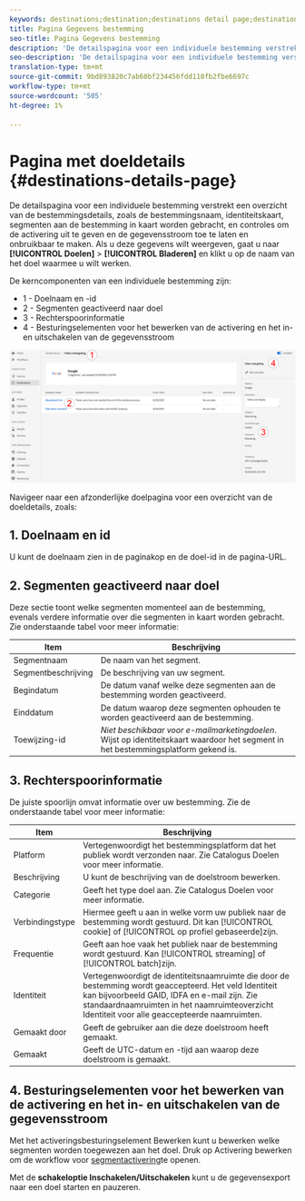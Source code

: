 ```yaml
---
keywords: destinations;destination;destinations detail page;destinations details page
title: Pagina Gegevens bestemming
seo-title: Pagina Gegevens bestemming
description: 'De detailspagina voor een individuele bestemming verstrekt een overzicht van de bestemmingsdetails, zoals de bestemmingsnaam, identiteitskaart, segmenten aan de bestemming in kaart worden gebracht, en controles om de activering uit te geven en de gegevensstroom toe te laten en onbruikbaar te maken. '
seo-description: 'De detailspagina voor een individuele bestemming verstrekt een overzicht van de bestemmingsdetails, zoals de bestemmingsnaam, identiteitskaart, segmenten aan de bestemming in kaart worden gebracht, en controles om de activering uit te geven en de gegevensstroom toe te laten en onbruikbaar te maken. '
translation-type: tm+mt
source-git-commit: 9bd893820c7ab60bf234456fdd110fb2fbe6697c
workflow-type: tm+mt
source-wordcount: '505'
ht-degree: 1%

---
```



# Pagina met doeldetails {#destinations-details-page}

De detailspagina voor een individuele bestemming verstrekt een overzicht van de bestemmingsdetails, zoals de bestemmingsnaam, identiteitskaart, segmenten aan de bestemming in kaart worden gebracht, en controles om de activering uit te geven en de gegevensstroom toe te laten en onbruikbaar te maken. Als u deze gegevens wilt weergeven, gaat u naar **[!UICONTROL Doelen]** > **[!UICONTROL Bladeren]** en klikt u op de naam van het doel waarmee u wilt werken.

De kerncomponenten van een individuele bestemming zijn:

* 1 - Doelnaam en -id
* 2 - Segmenten geactiveerd naar doel
* 3 - Rechterspoorinformatie
* 4 - Besturingselementen voor het bewerken van de activering en het in- en uitschakelen van de gegevensstroom

![Doelpagina genummerd](/help/rtcdp/destinations/assets/destination-page-numbered.png)

Navigeer naar een afzonderlijke doelpagina voor een overzicht van de doeldetails, zoals:

## 1. Doelnaam en id

U kunt de doelnaam zien in de paginakop en de doel-id in de pagina-URL.

## 2. Segmenten geactiveerd naar doel

Deze sectie toont welke segmenten momenteel aan de bestemming, evenals verdere informatie over die segmenten in kaart worden gebracht. Zie onderstaande tabel voor meer informatie:

| Item | Beschrijving |
---------|----------|
| Segmentnaam | De naam van het segment. |
| Segmentbeschrijving | De beschrijving van uw segment. |
| Begindatum | De datum vanaf welke deze segmenten aan de bestemming worden geactiveerd. |
| Einddatum | De datum waarop deze segmenten ophouden te worden geactiveerd aan de bestemming. |
| Toewijzing-id | *Niet beschikbaar voor e-mailmarketingdoelen*. Wijst op identiteitskaart waardoor het segment in het bestemmingsplatform gekend is. |

## 3. Rechterspoorinformatie

De juiste spoorlijn omvat informatie over uw bestemming. Zie de onderstaande tabel voor meer informatie:

| Item | Beschrijving |
---------|----------|
| Platform | Vertegenwoordigt het bestemmingsplatform dat het publiek wordt verzonden naar. Zie Catalogus [](/help/rtcdp/destinations/destinations-catalog.md) Doelen voor meer informatie. |
| Beschrijving | U kunt de beschrijving van de doelstroom bewerken. |
| Categorie | Geeft het type doel aan. Zie Catalogus [](/help/rtcdp/destinations/destinations-catalog.md) Doelen voor meer informatie. |
| Verbindingstype | Hiermee geeft u aan in welke vorm uw publiek naar de bestemming wordt gestuurd. Dit kan [!UICONTROL cookie] of [!UICONTROL op profiel gebaseerde]zijn. |
| Frequentie | Geeft aan hoe vaak het publiek naar de bestemming wordt gestuurd. Kan [!UICONTROL streaming] of [!UICONTROL batch]zijn. |
| Identiteit | Vertegenwoordigt de identiteitsnaamruimte die door de bestemming wordt geaccepteerd. Het veld Identiteit kan bijvoorbeeld GAID, IDFA en e-mail zijn. Zie standaardnaamruimten in het naamruimteoverzicht [](../../identity-service/namespaces.md)Identiteit voor alle geaccepteerde naamruimten. |
| Gemaakt door | Geeft de gebruiker aan die deze doelstroom heeft gemaakt. |
| Gemaakt | Geeft de UTC-datum en -tijd aan waarop deze doelstroom is gemaakt. |

## 4. Besturingselementen voor het bewerken van de activering en het in- en uitschakelen van de gegevensstroom

Met het activeringsbesturingselement Bewerken kunt u bewerken welke segmenten worden toegewezen aan het doel. Druk op Activering bewerken om de workflow voor [segmentactivering](/help/rtcdp/destinations/activate-destinations.md)te openen.

Met de **schakeloptie Inschakelen/Uitschakelen** kunt u de gegevensexport naar een doel starten en pauzeren.